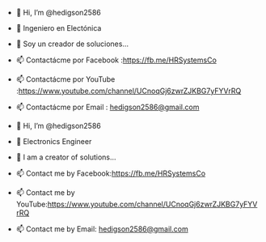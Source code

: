 - 👋 Hi, I’m @hedigson2586 
- 👀  Ingeniero en Electónica
- 🌱 Soy un creador de soluciones...
- 📫 Contactácme  por Facebook :https://fb.me/HRSystemsCo  
- 📫 Contactácme  por  YouTube :https://www.youtube.com/channel/UCnoqGj6zwrZJKBG7yFYVrRQ
- 📫 Contactácme  por  Email : hedigson2586@gmail.com

- 👋 Hi, I’m @hedigson2586 
- 👀  Electronics Engineer
- 🌱 I am a creator of solutions...
- 📫 Contact me by Facebook:https://fb.me/HRSystemsCo  
- 📫 Contact me by  YouTube:https://www.youtube.com/channel/UCnoqGj6zwrZJKBG7yFYVrRQ
- 📫 Contact me by  Email: hedigson2586@gmail.com 

<!---
hedigson2586/hedigson2586 is a ✨ special ✨ repository because its `README.md` (this file) appears on your GitHub profile.
You can click the Preview link to take a look at your changes.
--->  
